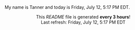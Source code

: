 My name is Tanner and today is Friday, July 12, 5:17 PM EDT.

<p align="center">This <i>README</i> file is generated <b>every 3 hours</b>!</br>Last refresh: Friday, July 12, 5:17 PM EDT<br /></p>
